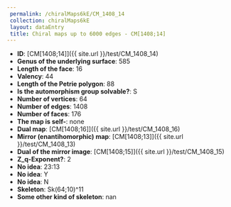 ```yaml
--- 
 permalink: /chiralMaps6kE/CM_1408_14 
 collection: chiralMaps6kE
 layout: dataEntry
 title: Chiral maps up to 6000 edges - CM[1408;14]
---
```


- **ID**: [CM[1408;14]]({{ site.url }}/test/CM_1408_14)
- **Genus of the underlying surface**: 585
- **Length of the face**: 16
- **Valency**: 44
- **Length of the Petrie polygon**: 88
- **Is the automorphism group solvable?**: S
- **Number of vertices**: 64
- **Number of edges**: 1408
- **Number of faces**: 176
- **The map is self-**: none
- **Dual map**: [CM[1408;16]]({{ site.url }}/test/CM_1408_16)
- **Mirror (enantihomorphic) map**: [CM[1408;13]]({{ site.url }}/test/CM_1408_13)
- **Dual of the mirror image**: [CM[1408;15]]({{ site.url }}/test/CM_1408_15)
- **Z_q-Exponent?**: 2
- **No idea**:  23:13
- **No idea**: Y
- **No idea**: N
- **Skeleton**: Sk(64;10)^11
- **Some other kind of skeleton**: nan
